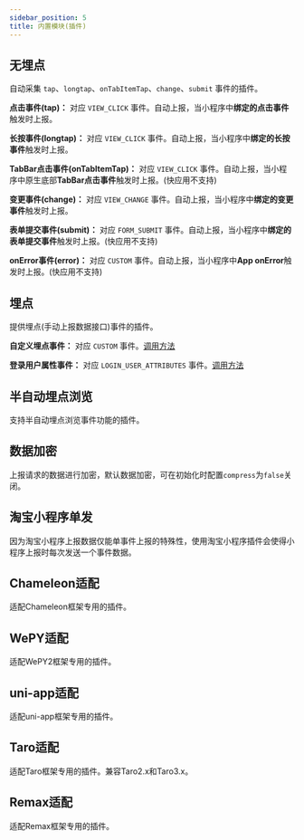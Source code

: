 ```yaml
---
sidebar_position: 5
title: 内置模块(插件)
---
```


## 无埋点

自动采集 `tap`、`longtap`、`onTabItemTap`、`change`、`submit` 事件的插件。

**点击事件(tap)：** 对应 `VIEW_CLICK` 事件。自动上报，当小程序中**绑定的点击事件**触发时上报。

**长按事件(longtap)：** 对应 `VIEW_CLICK` 事件。自动上报，当小程序中**绑定的长按事件**触发时上报。

**TabBar点击事件(onTabItemTap)：** 对应 `VIEW_CLICK` 事件。自动上报，当小程序中原生底部**TabBar点击事件**触发时上报。(快应用不支持)

**变更事件(change)：** 对应 `VIEW_CHANGE` 事件。自动上报，当小程序中**绑定的变更事件**触发时上报。

**表单提交事件(submit)：** 对应 `FORM_SUBMIT` 事件。自动上报，当小程序中**绑定的表单提交事件**触发时上报。(快应用不支持)

**onError事件(error)：** 对应 `CUSTOM` 事件。自动上报，当小程序中**App onError**触发时上报。(快应用不支持)

## 埋点

提供埋点(手动上报数据接口)事件的插件。

**自定义埋点事件：** 对应 `CUSTOM` 事件。[调用方法](/docs/miniprogram/3.5/commonlyApi#4自定义埋点)

**登录用户属性事件：** 对应 `LOGIN_USER_ATTRIBUTES` 事件。[调用方法](/docs/miniprogram/3.5/commonlyApi#5登录用户属性事件)

## 半自动埋点浏览

支持半自动埋点浏览事件功能的插件。

## 数据加密

上报请求的数据进行加密，默认数据加密，可在初始化时配置`compress`为`false`关闭。

## 淘宝小程序单发

因为淘宝小程序上报数据仅能单事件上报的特殊性，使用淘宝小程序插件会使得小程序上报时每次发送一个事件数据。

## Chameleon适配

适配Chameleon框架专用的插件。

## WePY适配

适配WePY2框架专用的插件。

## uni-app适配

适配uni-app框架专用的插件。

## Taro适配

适配Taro框架专用的插件。兼容Taro2.x和Taro3.x。

## Remax适配

适配Remax框架专用的插件。
